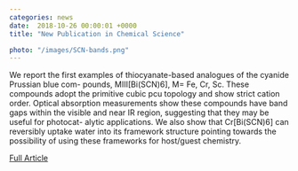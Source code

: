 ```yaml
---                                                                                                                                                                                      
categories: news                                                                                                                                                                 
date:  2018-10-26 00:00:01 +0000                                                                                                                                                        
title: "New Publication in Chemical Science"

photo: "/images/SCN-bands.png"
---            
```


We report the first examples of thiocyanate-based analogues of the cyanide Prussian blue com- pounds, MIII[Bi(SCN)6], M= Fe, Cr, Sc. These compounds adopt the primitive cubic pcu topology and show strict cation order. Optical absorption measurements show these compounds have band gaps within the visible and near IR region, suggesting that they may be useful for photocat- alytic applications. We also show that Cr[Bi(SCN)6] can reversibly uptake water into its framework structure pointing towards the possibility of using these frameworks for host/guest chemistry.


[Full Article](https://pubs.rsc.org/en/Content/ArticleLanding/2019/SC/C8SC04082F#!divAbstract)





